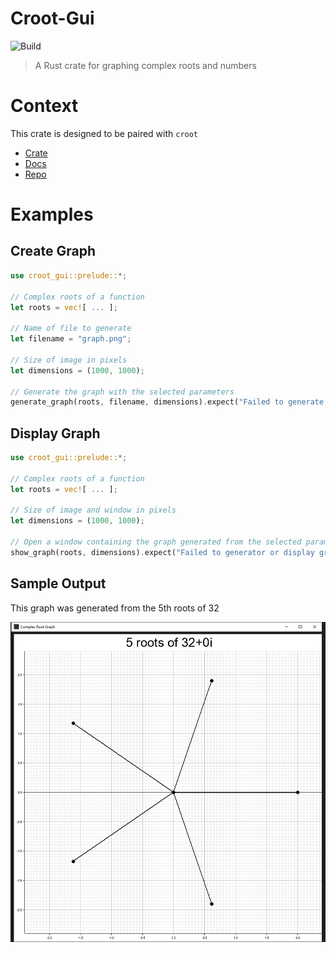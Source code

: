 # Croot-Gui

![Build](https://img.shields.io/github/actions/workflow/status/Ross-Morgan/croot-gui/rust.yml)

> A Rust crate for graphing complex roots and numbers

# Context

This crate is designed to be paired with `croot`

- [Crate](https://www.crates.io/crates/croot)
- [Docs](https://www.docs.rs/croot)
- [Repo](https://www.github.com/Ross-Morgan/croot)

# Examples

## Create Graph

```rust
use croot_gui::prelude::*;

// Complex roots of a function
let roots = vec![ ... ];

// Name of file to generate
let filename = "graph.png";

// Size of image in pixels
let dimensions = (1000, 1000);

// Generate the graph with the selected parameters
generate_graph(roots, filename, dimensions).expect("Failed to generate graph");
```
## Display Graph

```rust
use croot_gui::prelude::*;

// Complex roots of a function
let roots = vec![ ... ];

// Size of image and window in pixels
let dimensions = (1000, 1000);

// Open a window containing the graph generated from the selected parameters
show_graph(roots, dimensions).expect("Failed to generator or display graph");
```

## Sample Output

This graph was generated from the 5th roots of 32

![argand diagram](./assets/screenshot.png)